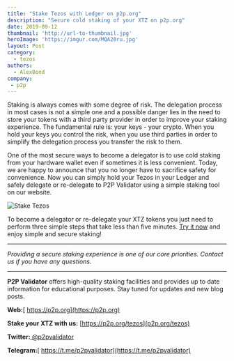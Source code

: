 ```yaml
---
title: "Stake Tezos with Ledger on p2p.org"
description: "Secure cold staking of your XTZ on p2p.org"
date: 2019-09-12
thumbnail: 'http://url-to-thumbnail.jpg'
heroImage: 'https://imgur.com/MQA20ru.jpg'
layout: Post
category:
  - tezos
authors:
  - AlexBond
company:
 - p2p
---
```


Staking is always comes with some degree of risk. The delegation process in most cases is not a simple one and a possible danger lies in the need to store your tokens with a third party provider in order to improve your staking experience. The fundamental rule is: your keys - your crypto. When you hold your keys you control the risk, when you use third parties in order to simplify the delegation process you transfer the risk to them.

One of the most secure ways to become a delegator is to use cold staking from your hardware wallet even if sometimes it is less convenient. Today, we are happy to announce that you no longer have to sacrifice safety for convenience. Now you can simply hold your Tezos in your Ledger and safely delegate or re-delegate to P2P Validator using a simple staking tool on our website.

![Stake Tezos](https://imgur.com/DzsTMmr.jpg)

To become a delegator or re-delegate your XTZ tokens you just need to perform three simple steps that take less than five minutes. [Try it now](https://p2p.org/tezos) and enjoy simple and secure staking!

------

*Providing a secure staking experience is one of our core priorities. Contact us if you have any questions.*

------
**P2P Validator** offers high-quality staking facilities and provides up to date information for educational purposes. Stay tuned for updates and new blog posts.

**Web:**[ https://p2p.org](https://p2p.org)

**Stake your XTZ with us:** [https://p2p.org/tezos](p2p.org/tezos)

**Twitter:**[ @p2pvalidator](https://twitter.com/p2pvalidator)

**Telegram:**[ https://t.me/p2pvalidator](https://t.me/p2pvalidator)
